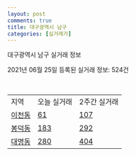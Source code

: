 ```yaml
---
layout: post
comments: true
title: 대구광역시 남구
categories: [실거래가]
---
```


대구광역시 남구 실거래 정보

2021년 06월 25일 등록된 실거래 정보: 524건

<script type="text/javascript">
  google.charts.load('current', {'packages':['corechart']});
  google.charts.setOnLoadCallback(drawChart);

  function drawChart() {
    var data = google.visualization.arrayToDataTable([['거래일', '매매', '전월세', '전매'], ['2020-02', 85, 41, 176], ['2020-03', 43, 35, 4], ['2020-04', 72, 45, 20], ['2021-02', 0, 1, 0], ['2021-03', 1, 15, 0], ['2021-04', 47, 44, 11], ['2021-05', 59, 36, 23], ['2021-06', 15, 27, 3]]);

    var options = {
      title: '최근 유형별 거래량 추이',
      legend: { position: 'bottom' }
    };

    var chart = new google.visualization.LineChart(document.getElementById('columnchart_material'));
    chart.draw(data, (options));
  }
</script>

<div id="columnchart_material" style="width: 450px; margin-left: -35px"></div>
<br>
<table class="sortable">
  <tr>
    <td>지역</td>
    <td>오늘 실거래</td>
    <td>2주간 실거래</td>
  </tr>

  
  <tr class="item">
    <td><a href="2720010100.html">이천동</a></td>
    <td><a href="2720010100.html">61</a></td>
    <td><a href="2720010100.html">107</a></td>
  </tr>
    

  <tr class="item">
    <td><a href="2720010200.html">봉덕동</a></td>
    <td><a href="2720010200.html">183</a></td>
    <td><a href="2720010200.html">292</a></td>
  </tr>
    

  <tr class="item">
    <td><a href="2720010300.html">대명동</a></td>
    <td><a href="2720010300.html">280</a></td>
    <td><a href="2720010300.html">404</a></td>
  </tr>
    


</table>


    